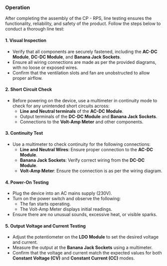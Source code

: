 ### **Operation**

After completing the assembly of the CP \- RPS, line testing ensures the functionality, reliability, and safety of the product. Follow the steps below to conduct a thorough line test:

#### **1\. Visual Inspection**

* Verify that all components are securely fastened, including the **AC-DC Module**, **DC-DC Module**, and **Banana Jack Sockets**.  
* Ensure all wiring connections are made as per the provided diagrams, with no loose or exposed wires.  
* Confirm that the ventilation slots and fan are unobstructed to allow proper airflow.

#### **2\. Short Circuit Check**

* Before powering on the device, use a multimeter in continuity mode to check for any unintended short circuits across:  
  * **Line and Neutral terminals** of the **AC-DC Module**.  
  * Output terminals of the **DC-DC Module** and **Banana Jack Sockets**.  
  * Connections to the **Volt-Amp Meter** and other components.

#### **3\. Continuity Test**

* Use a multimeter to check continuity for the following connections:  
  * **Line and Neutral Wires**: Ensure proper connection to the **AC-DC Module**.  
  * **Banana Jack Sockets**: Verify correct wiring from the **DC-DC Module**.  
  * **Volt-Amp Meter**: Ensure the connection is as per the wiring diagram.

#### **4\. Power-On Testing**

* Plug the device into an AC mains supply (230V).  
* Turn on the power switch and observe the following:  
  * The fan starts operating.  
  * The Volt-Amp Meter displays initial readings.  
* Ensure there are no unusual sounds, excessive heat, or visible sparks.

#### **5\. Output Voltage and Current Testing**

* Adjust the potentiometer on the **LDO Module** to set the desired voltage and current.  
* Measure the output at the **Banana Jack Sockets** using a multimeter.  
* Confirm that the voltage and current match the expected values for both **Constant Voltage (CV)** and **Constant Current (CC)** modes.

